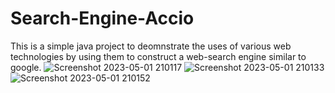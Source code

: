 # Search-Engine-Accio

This is a simple java project to deomnstrate the uses of various web technologies by using them to construct a web-search engine similar to google.
![Screenshot 2023-05-01 210117](https://user-images.githubusercontent.com/88453260/235479209-dcdbead2-d750-41e6-84cb-cc24bc91934e.png)
![Screenshot 2023-05-01 210133](https://user-images.githubusercontent.com/88453260/235479530-193fbd2f-8bd1-48eb-9f65-15143310f4f0.png)
![Screenshot 2023-05-01 210152](https://user-images.githubusercontent.com/88453260/235479545-c8cfd1de-02e8-4ef5-8dd2-31fea85ea85c.png)

